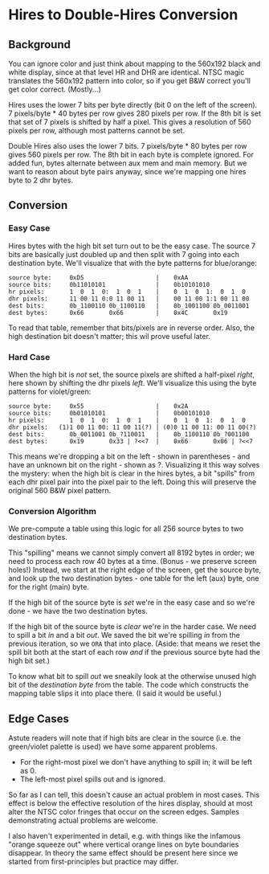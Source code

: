 # Hires to Double-Hires Conversion

## Background

You can ignore color and just think about mapping to the 560x192 black and white
display, since at that level HR and DHR are identical. NTSC magic translates the
560x192 pattern into color, so if you get B&W correct you'll get color correct.
(Mostly...)

Hires uses the lower 7 bits per byte directly (bit 0 on the left of the screen).
7 pixels/byte * 40 bytes per row gives 280 pixels per row. If the 8th bit is set
that set of 7 pixels is shifted by half a pixel. This gives a resolution of 560
pixels per row, although most patterns cannot be set.

Double Hires also uses the lower 7 bits. 7 pixels/byte * 80 bytes per row gives
560 pixels per row. The 8th bit in each byte is complete ignored. For added
fun, bytes alternate between aux mem and main memory. But we want to reason
about byte pairs anyway, since we're mapping one hires byte to 2 dhr bytes.

## Conversion

### Easy Case

Hires bytes with the high bit set turn out to be the easy case. The source
7 bits are basically just doubled up and then split with 7 going into each
destination byte. We'll visualize that with the byte patterns for blue/orange:
```
source byte:     0xD5                    |    0xAA
source bits:     0b11010101              |    0b10101010
hr pixels:       1  0  1  0:  1  0  1    |    0  1  0  1:  0  1  0
dhr pixels:      11 00 11 0:0 11 00 11   |    00 11 00 1:1 00 11 00
dest bits:       0b_1100110 0b_1100110   |    0b_1001100 0b_0011001
dest bytes:      0x66       0x66         |    0x4C       0x19
```
To read that table, remember that bits/pixels are in reverse order.
Also, the high destination bit doesn't matter; this wil prove useful later.

### Hard Case

When the high bit is _not_ set, the source pixels are shifted a
half-pixel *right*, here shown by shifting the dhr pixels *left*.
We'll visualize this using the byte patterns for violet/green:

```
source byte:     0x55                    |    0x2A
source bits:     0b01010101              |    0b00101010
hr pixels:       1  0  1  0:  1  0  1    |    0  1  0  1:  0  1  0
dhr pixels:   (1)1 00 11 00: 11 00 11(?) | (0)0 11 00 11: 00 11 00(?)
dest bits:       0b_0011001 0b_?110011   |    0b_1100110 0b_?001100
dest bytes:      0x19       0x33 | ?<<7  |    0x66       0x06 | ?<<7
```

This means we're dropping a bit on the left - shown in parentheses -
and have an unknown bit on the right - shown as ?. Visualizing it this
way solves the mystery: when the high bit is clear in the hires bytes,
a bit "spills" from each dhr pixel pair into the pixel pair to the left.
Doing this will preserve the original 560 B&W pixel pattern.

### Conversion Algorithm

We pre-compute a table using this logic for all 256 source bytes to
two destination bytes.

This "spilling" means we cannot simply convert all 8192 bytes in order;
we need to process each row 40 bytes at a time. (Bonus - we preserve
screen holes!) Instead, we start at the right edge of the screen, get
the source byte, and look up the two destination bytes - one table for
the left (aux) byte, one for the right (main) byte.

If the high bit of the source byte is _set_ we're in the easy case and
so we're done - we have the two destination bytes.

If the high bit of the source byte is _clear_ we're in the harder case.
We need to spill a bit _in_ and a bit _out_. We saved the bit we're spilling
_in_ from the previous iteration, so we `ORA` that into place. (Aside: that
means we reset the spill bit both at the start of each row _and_ if the
previous source byte had the high bit set.)

To know what bit to spill _out_ we sneakily look at the otherwise unused
high bit of the _destination byte_ from the table. The code which constructs
the mapping table slips it into place there. (I said it would be useful.)

## Edge Cases

Astute readers will note that if high bits are clear in the source (i.e. the
green/violet palette is used) we have some apparent problems.

* For the right-most pixel we don't have anything to spill in; it will be left as 0.
* The left-most pixel spills out and is ignored.

So far as I can tell, this doesn't cause an actual problem in most cases. This
effect is below the effective resolution of the hires display, should at most
alter the NTSC color fringes that occur on the screen edges. Samples demonstrating
actual problems are welcome.

I also haven't experimented in detail, e.g. with things like the infamous
"orange squeeze out" where vertical orange lines on byte boundaries disappear.
In theory the same effect should be present here since we started from
first-principles but practice may differ.
